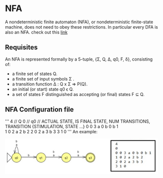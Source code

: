 # NFA
A nondeterministic finite automaton (NFA), or nondeterministic finite-state machine, does not need to obey these restrictions. In particular every DFA is also an NFA. check out this [link](https://campusingenieriaytecnologia.ull.es/pluginfile.php/344980/mod_assign/introattachment/0/p09_dfa2G.pdf)
## Requisites
An NFA is represented formally by a 5-tuple, {Σ, Q, Δ, q0, F, δ}, consisting of:
* a finite set of states Q.
* a finite set of input symbols Σ .
* a transition function Δ : Q x Σ => P(Q).
* an initial (or start) state q0 ϵ Q.
* a set of states F distinguished as accepting (or final) states F ⊆ Q.
## NFA Configuration file
'''
4 // Q
0 // q0
// ACTUAL STATE, IS FINAL STATE, NUM TRANSITIONS, TRANSITION {STIMULATION, STATE ...} 
0 0 3 a 0 b 0 b 1  
1 0 2 a 2 b 2
2 0 2 a 3 b 3
3 1 0
'''
An example:
<p>

![nfa_configuration](./img/nfa.gif)

